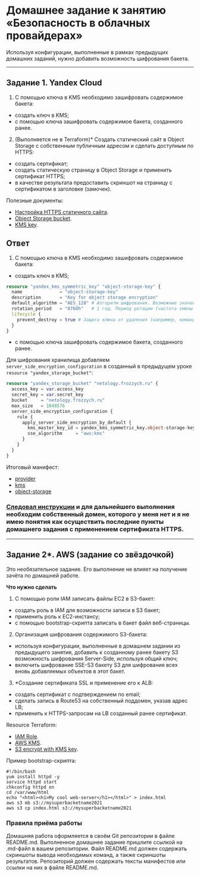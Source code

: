 # Домашнее задание к занятию «Безопасность в облачных провайдерах»

Используя конфигурации, выполненные в рамках предыдущих домашних заданий, нужно добавить возможность шифрования бакета.

---

## Задание 1. Yandex Cloud

1. С помощью ключа в KMS необходимо зашифровать содержимое бакета:

- создать ключ в KMS;
- с помощью ключа зашифровать содержимое бакета, созданного ранее.

2. (Выполняется не в Terraform)* Создать статический сайт в Object Storage c собственным публичным адресом и сделать доступным по HTTPS:

- создать сертификат;
- создать статическую страницу в Object Storage и применить сертификат HTTPS;
- в качестве результата предоставить скриншот на страницу с сертификатом в заголовке (замочек).

Полезные документы:

- [Настройка HTTPS статичного сайта](https://cloud.yandex.ru/docs/storage/operations/hosting/certificate).
- [Object Storage bucket](https://registry.terraform.io/providers/yandex-cloud/yandex/latest/docs/resources/storage_bucket).
- [KMS key](https://registry.terraform.io/providers/yandex-cloud/yandex/latest/docs/resources/kms_symmetric_key).

## Ответ

1. С помощью ключа в KMS необходимо зашифровать содержимое бакета:

- создать ключ в KMS;

```terraform
resource "yandex_kms_symmetric_key" "object-storage-key" {
  name              = "object-storage-key"
  description       = "Key for object storage encryption"
  default_algorithm = "AES_128" # Алгоритм шифрования. Возможные значения: AES-128, AES-192 или AES-256.
  rotation_period   = "8760h"   # 1 год. Период ротации (частота смены версии ключа по умолчанию).
  lifecycle {
    prevent_destroy = true # Защита ключа от удаления (например, командой terraform destroy)
  }
}
```

- с помощью ключа зашифровать содержимое бакета, созданного ранее.

Для шифрования хранилища добавляем `server_side_encryption_configuration` в созданный в предыдущем уроке `resource "yandex_storage_bucket"`:

```terraform
resource "yandex_storage_bucket" "netology.frozzych.ru" {
  access_key = var.access_key
  secret_key = var.secret_key
  bucket     = "netology.frozzych.ru"
  max_size   = 1048576
  server_side_encryption_configuration {
    rule {
      apply_server_side_encryption_by_default {
        kms_master_key_id = yandex_kms_symmetric_key.object-storage-key.id # Идентификатор мастер ключа KMS, используемый для шифрования
        sse_algorithm     = "aws:kms"                                      # Используемый алгоритм шифрования на стороне сервера. Поддерживается только значение aws:kms
      }
    }
  }
}
```

Итоговый манифест:

- [provider](terraform-yc/provider.tf)
- [kms](terraform-yc/kms.tf)
- [object-storage](terraform-yc/object-storages.tf)

### [Следовал инструкции](https://cloud.yandex.ru/docs/storage/operations/hosting/setup) и для дальнейшего выполнения необходим собственный домен, которого у меня нет и я не имею понятия как осуществить последние пункты домашнего задания с применением сертификата HTTPS.
---

## Задание 2*. AWS (задание со звёздочкой)

Это необязательное задание. Его выполнение не влияет на получение зачёта по домашней работе.

**Что нужно сделать**

1. С помощью роли IAM записать файлы ЕС2 в S3-бакет:

- создать роль в IAM для возможности записи в S3 бакет;
- применить роль к ЕС2-инстансу;
- с помощью bootstrap-скрипта записать в бакет файл веб-страницы.

2. Организация шифрования содержимого S3-бакета:

- используя конфигурации, выполненные в домашнем задании из предыдущего занятия, добавить к созданному ранее бакету S3 возможность шифрования Server-Side, используя общий ключ;
- включить шифрование SSE-S3 бакету S3 для шифрования всех вновь добавляемых объектов в этот бакет.

3. *Создание сертификата SSL и применение его к ALB:

- создать сертификат с подтверждением по email;
- сделать запись в Route53 на собственный поддомен, указав адрес LB;
- применить к HTTPS-запросам на LB созданный ранее сертификат.

Resource Terraform:

- [IAM Role](https://registry.terraform.io/providers/hashicorp/aws/latest/docs/resources/iam_role).
- [AWS KMS](https://registry.terraform.io/providers/hashicorp/aws/latest/docs/resources/kms_key).
- [S3 encrypt with KMS key](https://registry.terraform.io/providers/hashicorp/aws/latest/docs/resources/s3_bucket_object#encrypting-with-kms-key).

Пример bootstrap-скрипта:

```
#!/bin/bash
yum install httpd -y
service httpd start
chkconfig httpd on
cd /var/www/html
echo "<html><h1>My cool web-server</h1></html>" > index.html
aws s3 mb s3://mysuperbacketname2021
aws s3 cp index.html s3://mysuperbacketname2021
```

### Правила приёма работы

Домашняя работа оформляется в своём Git репозитории в файле README.md. Выполненное домашнее задание пришлите ссылкой на .md-файл в вашем репозитории.
Файл README.md должен содержать скриншоты вывода необходимых команд, а также скриншоты результатов.
Репозиторий должен содержать тексты манифестов или ссылки на них в файле README.md.
